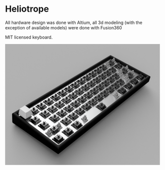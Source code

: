# Heliotrope

All hardware design was done with Altium, all 3d modeling (with the exception of available models) were done with Fusion360


MIT licensed keyboard.

![Alt text](/Case/Front.png)